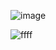 ![image](https://github.com/user-attachments/assets/99d59d00-3979-4110-be35-f4dc6ff5a75e) 


![ffff](https://github.com/user-attachments/assets/995ce502-914a-43b2-a938-a58c1594fe75)
